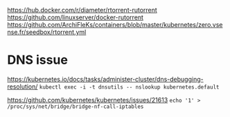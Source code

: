 https://hub.docker.com/r/diameter/rtorrent-rutorrent
https://github.com/linuxserver/docker-rutorrent
https://github.com/ArchiFleKs/containers/blob/master/kubernetes/zero.vsense.fr/seedbox/rtorrent.yml

# DNS issue

https://kubernetes.io/docs/tasks/administer-cluster/dns-debugging-resolution/
```kubectl exec -i -t dnsutils -- nslookup kubernetes.default```

https://github.com/kubernetes/kubernetes/issues/21613
```echo '1' > /proc/sys/net/bridge/bridge-nf-call-iptables```